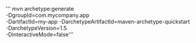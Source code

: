 '''
mvn archetype:generate \
 -DgroupId=com.mycompany.app \
 -DartifactId=my-app -DarchetypeArtifactId=maven-archetype-quickstart \
 -DarchetypeVersion=1.5 \
 -DinteractiveMode=false'''
 